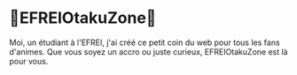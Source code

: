 # 🌅EFREIOtakuZone🌅
Moi, un étudiant  à l'EFREI, j'ai créé ce petit coin du web pour tous les fans d'animes. Que vous soyez un accro ou juste curieux, EFREIOtakuZone est là pour vous.
